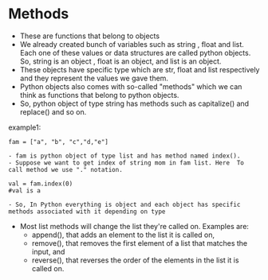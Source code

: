 
# Methods

- These are functions that belong to objects
- We already created bunch of variables such as string , float and list. Each one of these values or data structures are called python objects. So, string is an object , float is an object, and list is an object.
- These objects have specific type which are str, float and list respectively and they represent the values we gave them.
- Python objects also comes with so-called "methods" which we can think as functions that belong to python objects. 
- So, python object of type string has methods such as capitalize() and replace() and so on. 

example1:
```text
fam = ["a", "b", "c","d,"e"]

- fam is python object of type list and has method named index().
- Suppose we want to get index of string mom in fam list. Here  To call method we use "." notation. 

val = fam.index(0)
#val is a

- So, In Python everything is object and each object has specific  methods associated with it depending on type
```

- Most list methods will change the list they're called on. Examples are:
  - append(), that adds an element to the list it is called on,
  - remove(), that removes the first element of a list that matches the input, and
  - reverse(), that reverses the order of the elements in the list it is called on.